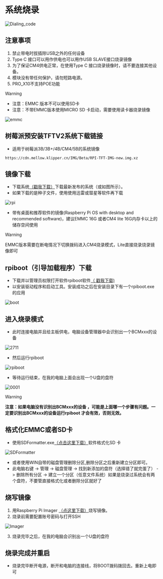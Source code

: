 # 系统烧录

![Dialing_code](../../images/boards/fly_pro/Dialing_code.png)

## 注意事项

1. 禁止带电时拔插除USB之外的任何设备
2. Type C 接口可以用作供电也可以用作USB SLAVE接口烧录镜像
3. 为了保证CM4供电正常，在使用Type C 接口烧录镜像时，请不要连接其他设备。
4. 模块没有带任何保护，请勿短路电源。
5. PRO_X10不支持POE功能

>[!Warning]
>
>- 注意：EMMC 版本不可以使用SD卡
>- 注意：不带EMMC版本使用MICRO SD 卡启动，需要使用读卡器烧录镜像

![emmc](../../images/boards/fly_pro/emmc.png)

## 树莓派预安装TFTV2系统下载链接

* 适用于树莓派3B/3B+/4B/CM4/5B的系统镜像

```
https://cdn.mellow.klipper.cn/IMG/Beta/RPI-TFT-IMG-new.img.xz
```

## 镜像下载

- 下载系统[（戳我下载）](https://www.raspberrypi.org/downloads/raspberry-pi-os/)下载最新发布的系统（或如图所示）。
- 如果下载的是种子文件，使用使用迅雷或彗星等软件再下载

![rpi](../../images/boards/fly_pro/rpi.png)

- 带有桌面和推荐软件的镜像(Raspberry Pi OS with desktop and recommended software)，建议EMMC 16G 或者CM4 lite 16G内存卡以上的储存空间使用

>[!Warning]
>
>EMMC版本需要在断电情况下切换拨码进入CM4烧录模式，Lite直接烧录烧录镜像即可

## rpiboot（引导加载程序）下载

- 下载并以管理员权限打开软件rpiboot软件[（ 戳我下载)](https://files.waveshare.net/wiki/w/upload/f/f3/Rpiboot_setup.zip)
- 以安装驱动程序和启动工具。安装成功之后在安装目录下有一个rpiboot.exe的应用

![boot](../../images/boards/fly_pro/boot.png)

## 进入烧录模式

* 此时连接电脑并且给主板供电，电脑设备管理器中会识别出一个BCMxxx的设备

![2711](../../images/boards/fly_pro/bcm2711.png)

* 然后运行rpiboot

![rpiboot](../../images/boards/fly_pro/rpiboot.png)

* 等待运行结束，在我的电脑上面会出现一个U盘的盘符

![0001](../../images/boards/fly_pro/0001.png)

> [!Warning]
>
> **注意：如果电脑没有识别出BCMxxx的设备 ，可能是上面哪一个步骤有问题。一定要识别出BCMxxx的设备运行rpiboot 才会有效，否则无效。**



## 格式化EMMC或者SD卡

* 使用SDFormatter.exe[（点击这里下载）](https://www.waveshare.net/w/upload/d/d7/Panasonic_SDFormatter.zip)软件格式化SD 卡

![SDFormatter](../../images/boards/fly_pro/SDFormatter.png)

* 或者使用WIN自带的磁盘管理删除分区,删除分区之后重新建立分区即可。
* 此电脑右键 -> 管理 -> 磁盘管理 -> 找到新添加的盘符（选择错了就完蛋了） -> 删除所有分区 -> 建立一个分区（任意文件系统）如果是烧录过系统会有两个盘符，不要管直接格式化或者删除分区就好了

## 烧写镜像

1. 用Raspberry Pi Imager [（点这里下载）](https://www.raspberrypi.com/software/)烧写镜像。
2. 烧录前需要配置账号密码与打开SSH

![Imager](../../images/boards/fly_pro/Imager.png)

3. 烧录完毕之后，在我的电脑会识别出一个U盘的盘符

## 烧录完成并重启

- 烧录完毕断开电源，断开和电脑的连接线，将BOOT拨码拨回去。重新上电即可